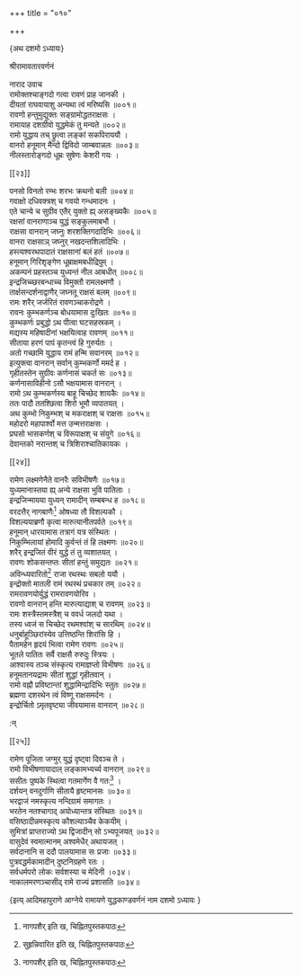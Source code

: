 +++
title = "०१०"

+++

\{अथ दशमो ऽध्यायः\}

श्रीरामावतारवर्णनं

नाराद उवाच  
रामोक्तश्चाङ्गदो गत्वा रावणं प्राह जानकी ।  
दीयतां राघवायाशु अन्यथा त्वं मरिष्यसि ॥००१॥  
रावणो हन्तुमुद्युक्तः सङ्ग्रामोद्धतराक्षसः   ।  
रामायाह दशग्रीवो युद्धमेकं तु मन्यते ॥००२॥  
रामो युद्धाय तच् छ्रुत्वा लङ्कां सकपिराययौ ।  
वानरो हनूमान् मैन्दो द्विविदो जाम्बवान्नलः ॥००३॥  
नीलस्तारोङ्गदो धूम्रः सुषेणः केशरी गयः   ।  

[[२३]]
    
पनसो विनतो रम्भः शरभः क्रथनो बली ॥००४॥  
गवाक्षो दधिवक्त्रश् च गवयो गन्धमादनः ।  
एते चान्ये च सुग्रीव एतैर् युक्तो ह्य् असङ्ख्यकैः ॥००५॥  
रक्षसां वानराणाञ्च युद्धं सङ्कुलमाबभौ   ।  
राक्षसा वानरान् जघ्नुः शरशक्तिगदादिभिः   ॥००६॥  
वानरा राक्षसाञ् जघ्नुर् नखदन्तशिलादिभिः ।  
हस्त्यश्वरथपादातं राक्षसानां बलं हतं   ॥००७॥  
हनूमान् गिरिशृङ्गेण धूम्राक्षमबधीद्रिपुम्   ।  
अकम्पनं प्रहस्तञ्च युध्यन्तं नील आबधीत् ॥००८॥  
इन्द्रजिच्च्छरबन्धाच्च विमुक्तौ रामलक्ष्मणौ ।  
तार्क्षसन्दर्शनाद्वाणैर् जघ्नतू राक्षसं बलम्   ॥००९॥  
रामः शरैर् जर्जरितं रावणञ्चाकरोद्रणे ।  
रावनः कुम्भकर्णञ्च बोधयामास दुःखितः   ॥०१०॥  
कुम्भकर्णः प्रबुद्धो ऽथ पीत्वा घटसहस्रकम्   ।  
मद्यस्य महिषादीनां भक्षयित्वाह रावणम्   ॥०११॥  
सीताया हरणं पापं कृतन्त्वं हि गुरुर्यतः   ।  
अतो गच्छामि युद्धाय रामं हन्मि सवानरम् ॥०१२॥  
इत्युक्त्वा वानरान् सर्वान् कुम्भकर्णो ममर्द ह ।  
गृहीतस्तेन सुग्रीवः कर्णनासं चकर्त सः ॥०१३॥  
कर्णनासाविहीनो ऽसौ भक्षयामास वानरान् ।  
रामो ऽथ कुम्भकर्णस्य बाहू चिच्छेद शायकैः ॥०१४॥  
ततः पादौ ततश्छित्वा शिरो भूमौ व्यपातयत् ।  
अथ कुम्भो निकुम्भश् च मकराक्षश् च राक्षसः   ॥०१५॥  
महोदरो महापार्श्वो मत्त उन्मत्तराक्षसः ।  
प्रघसो भासकर्णश् च विरूपाक्षश् च संयुगे ॥०१६॥  
देवान्तको नरान्तश् च त्रिशिराश्चातिकायकः ।  

[[२४]]
    
रामेण लक्ष्मणेनैते वानरैः सविभीषणैः   ॥०१७॥  
युध्यमानास्तया ह्य् अन्ये राक्षसा भुवि पातिताः ।  
इन्द्रजिन्मायया युध्यन् रामादीन् सम्बबन्ध ह ॥०१८॥  
वरदत्तैर् नागबाणैः[^१] ओषध्या तौ विशल्यकौ ।  
विशल्ययाब्रणौ कृत्वा मारुत्यानीतपर्वते ॥०१९॥  
हनूमान् धारयामास तत्रागं यत्र संस्थितः ।  
निकुम्भिलायां होमादि कुर्वन्तं तं हि लक्ष्मणः   ॥०२०॥  
शरैर् इन्द्रजितं वीरं युद्धे तं तु व्यशातयत् ।  
रावणः शोकसन्तप्तः सीतां हन्तुं समुद्यतः   ॥०२१॥  
अविन्ध्यवारितो[^२] राजा रथस्थः सबलो ययौ ।  
इन्द्रोक्तो मातली रामं रथस्थं प्रचकार तम् ॥०२२॥  
रामरावणयोर्युद्धं रामरावणयोरिव ।  
रावणो वानरान् हन्ति मारुत्याद्याश् च रावणम् ॥०२३॥  
रामः शस्त्रैस्तमस्त्रैश् च ववर्ध जलदो यथा ।  
तस्य ध्वजं स चिच्छेद रथमश्वांश् च सारथिम् ॥०२४॥  
धनुर्बाहूञ्छिरांस्येव उत्तिष्ठन्ति शिरांसि हि ।  
पैतामहेन हृदयं भित्वा रामेण रावणः ॥०२५॥  
भूतले पातितः सर्वै राक्षसै रुरुदुः स्त्रियः ।  
आश्वास्य तञ्च संस्कृत्य रामाज्ञप्तो विभीषणः   ॥०२६॥  
हनूमतानयद्रामः सीतां शुद्धां गृहीतवान्   ।  
रामो वह्नौ प्रविष्टान्तां शुद्धामिन्द्रादिभिः स्तुतः   ॥०२७॥  
ब्रह्मणा दशरथेन त्वं विष्णू राक्षसमर्दनः   ।  
इन्द्रोर्चितो ऽमृतवृष्ट्या जीवयामास वानरान् ॥०२८॥  
    
:न्  
    
[^१]: नागपशैर् इति ख, चिह्नितपुस्तकपाठः  
    
[^२]: सुहृन्निवारित इति ख, चिह्नितपुस्तकपाठः  

[[२५]]
    
रामेण पूजिता जग्मुर् युद्धं दृष्ट्वा दिवञ्च ते   ।  
रामो विभीषणायादाल् लङ्कामभ्यर्च्य वानरान्   ॥०२९॥  
ससीतः पुष्पके स्थित्वा गतमार्गेण वै गतः[^१]   ।  
दर्शयन् वनदुर्गाणि सीतायै हृष्टमानसः   ॥०३०॥  
भरद्वाजं नमस्कृत्य नन्दिग्रामं समागतः ।  
भरतेन नतश्चागाद् अयोध्यान्तत्र संस्थितः ॥०३१॥  
वसिष्ठादीन्नमस्कृत्य कौशल्याञ्चैव केकयीम्   ।  
सुमित्रां प्राप्तराज्यो ऽथ द्विजादीन् सो ऽभ्यपूजयत् ॥०३२॥  
वासुदेवं स्वमात्मानम् अश्वमेधैर् अथायजत् ।  
सर्वदानानि स ददौ पालयामास सः प्रजाः ॥०३३॥  
पुत्रवद्धर्मकामादीन् दुष्टनिग्रहणे रतः ।  
सर्वधर्मपरो लोकः सर्वशस्या च मेदिनी ।०३४।  
नाकालमरणञ्चासीद् रामे राज्यं प्रशासति ॥०३४॥

\{इत्य् आदिमहापुराणे आग्नेये रामायणे युद्धकाण्डवर्णनं नाम दशमो ऽध्यायः  }
    